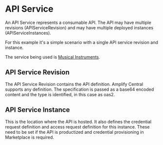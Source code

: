 # API Service

An API Service represents a consumable API. The API may have multiple revisions (APIServiceRevision) and may have multiple deployed instances (APIServiceInstances).

For this example it's a simple scenario with a single API service revision and instance.

The service being used is [Musical Instruments](https://musicalinstruments.axway.com/apidoc/swagger.json).

## API Service Revision

The API Service Revision contains the API definition. Amplify Central supports any definition. The specification is passed as a base64 encoded content and the type is identified, in this case as oas2.

## API Service Instance

This is the location where the API is hosted. It also defines the credential request definition and access request definition for this instance. These need to be set if the API is productized and credential provisioning in Marketplace is required.